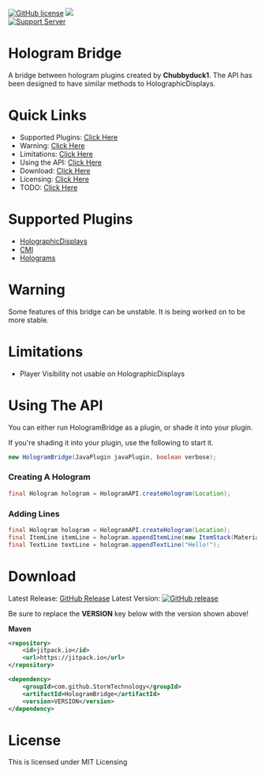[![GitHub license](https://img.shields.io/github/license/StormTechnology/HologramBridge.svg)](https://github.com/StormTechnology/HologramBridge/blob/master/LICENSE)
[![](https://jitpack.io/v/StormTechnology/HologramBridge.svg)](https://jitpack.io/#StormTechnology/HologramBridge)<br>
[![Support Server](https://img.shields.io/discord/609145954926460928.svg?label=Discord&logo=Discord&colorB=7289da&style=for-the-badge)](https://discord.gg/y4xc5tNrbQ)

# Hologram Bridge<br>
A bridge between hologram plugins created by **Chubbyduck1**. The API has been designed to have similar methods to HolographicDisplays.

# Quick Links<br>
* Supported Plugins: [Click Here](#supported-plugins)
* Warning: [Click Here](#warning)
* Limitations: [Click Here](#limitations)
* Using the API: [Click Here](#using-the-api)
* Download: [Click Here](#download)
* Licensing: [Click Here](#license)
* TODO: [Click Here](https://github.com/StormTechnology/HologramBridge/blob/master/TODO.md)

# Supported Plugins<br>
* [HolographicDisplays](https://dev.bukkit.org/projects/holographic-displays)
* [CMI](https://www.spigotmc.org/resources/cmi-298-commands-insane-kits-portals-essentials-economy-mysql-sqlite-much-more.3742/)
* [Holograms](https://www.spigotmc.org/resources/holograms.4924/)

# Warning<br>
Some features of this bridge can be unstable. It is being worked on to be more stable.

# Limitations<br>
* Player Visibility not usable on HolographicDisplays

# Using The API<br>
You can either run HologramBridge as a plugin, or shade it into your plugin.

If you're shading it into your plugin, use the following to start it.
```java
new HologramBridge(JavaPlugin javaPlugin, boolean verbose);
```

### Creating A Hologram<br>
```java
final Hologram hologram = HologramAPI.createHologram(Location);
```

### Adding Lines<br>
```java
final Hologram hologram = HologramAPI.createHologram(Location);
final ItemLine itemLine = hologram.appendItemLine(new ItemStack(Material.DIAMOND, 1));
final TextLine textLine = hologram.appendTextLine("Hello!");
```

# Download</br>
Latest Release: [GitHub Release](https://github.com/DV8FromTheWorld/JDA/releases/latest)
Latest Version:
[![GitHub release](https://img.shields.io/github/release/StormTechnology/HologramBridge.svg)](https://GitHub.com/StormTechnology/HologramBridge/releases/)


Be sure to replace the **VERSION** key below with the version shown above!

**Maven**
```xml
<repository>
    <id>jitpack.io</id>
    <url>https://jitpack.io</url>
</repository>
```
```xml
<dependency>
    <groupId>com.github.StormTechnology</groupId>
    <artifactId>HologramBridge</artifactId>
    <version>VERSION</version>
</dependency>
```

# License<br>
This is licensed under MIT Licensing